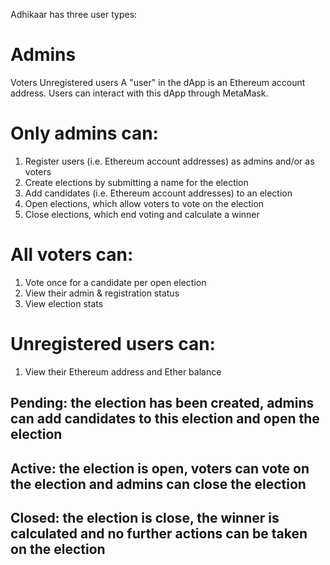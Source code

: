 Adhikaar has three user types:

# Admins
Voters
Unregistered users
A "user" in the dApp is an Ethereum account address. Users can interact with this dApp through MetaMask.

# Only admins can:

1. Register users (i.e. Ethereum account addresses) as admins and/or as voters
2. Create elections by submitting a name for the election
3. Add candidates (i.e. Ethereum account addresses) to an election
4. Open elections, which allow voters to vote on the election
5. Close elections, which end voting and calculate a winner

# All voters can:

1. Vote once for a candidate per open election
2. View their admin & registration status
3. View election stats

# Unregistered users can:

1. View their Ethereum address and Ether balance


## Pending: the election has been created, admins can add candidates to this election and open the election
## Active: the election is open, voters can vote on the election and admins can close the election
## Closed: the election is close, the winner is calculated and no further actions can be taken on the election
